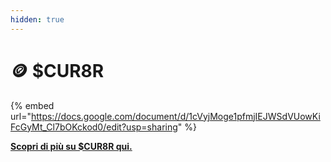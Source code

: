 ```yaml
---
hidden: true
---
```


# 🪙 $CUR8R



{% embed url="https://docs.google.com/document/d/1cVyjMoge1pfmjIEJWSdVUowKiFcGyMt_Cl7bOKckod0/edit?usp=sharing" %}

[**Scopri di più su $CUR8R qui.**](https://cur8r.gitbook.io/cur8r)